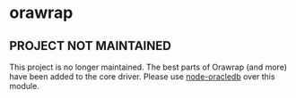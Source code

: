 # orawrap

## PROJECT NOT MAINTAINED
This project is no longer maintained. The best parts of Orawrap (and more) have been added to the core driver. Please use [node-oracledb](https://github.com/oracle/node-oracledb) over this module.

